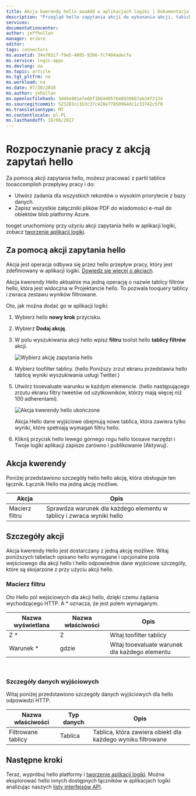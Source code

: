 ```yaml
---
title: Akcja kwerendy hello aaaAdd w aplikacjach logiki | Dokumentacja firmy Microsoft
description: "Przegląd hello zapytania akcji do wykonania akcji, takich jak tablicy filtrów."
services: 
documentationcenter: 
author: jeffhollan
manager: erikre
editor: 
tags: connectors
ms.assetid: 34e702c7-f9e5-4885-9266-fc7404adecfe
ms.service: logic-apps
ms.devlang: na
ms.topic: article
ms.tgt_pltfrm: na
ms.workload: na
ms.date: 07/20/2016
ms.author: jehollan
ms.openlocfilehash: 3d4be901e7e6bf1b644057648930667ab34f2124
ms.sourcegitcommit: 523283cc1b3c37c428e77850964dc1c33742c5f0
ms.translationtype: MT
ms.contentlocale: pl-PL
ms.lasthandoff: 10/06/2017
---
```

# <a name="get-started-with-hello-query-action"></a>Rozpoczynanie pracy z akcją zapytań hello
Za pomocą akcji zapytania hello, możesz pracować z partii tablice tooaccomplish przepływy pracy i do:

* Utwórz zadania dla wszystkich rekordów o wysokim priorytecie z bazy danych.
* Zapisz wszystkie załączniki plików PDF do wiadomości e-mail do obiektów blob platformy Azure.

tooget uruchomiony przy użyciu akcji zapytania hello w aplikacji logiki, zobacz [tworzenie aplikacji logiki](../logic-apps/logic-apps-create-a-logic-app.md).

## <a name="use-hello-query-action"></a>Za pomocą akcji zapytania hello
Akcja jest operacja odbywa się przez hello przepływ pracy, który jest zdefiniowany w aplikacji logiki. [Dowiedz się więcej o akcjach](connectors-overview.md).  

Akcja kwerendy Hello aktualnie ma jedną operację o nazwie tablicy filtrów hello, która jest widoczna w Projektancie hello. To pozwala tooquery tablicy i zwraca zestawu wyników filtrowane.

Oto, jak można dodać go w aplikacji logiki:

1. Wybierz hello **nowy krok** przycisku.
2. Wybierz **Dodaj akcję**.
3. W polu wyszukiwania akcji hello wpisz **filtru** toolist hello **tablicy filtrów** akcji.
   
    ![Wybierz akcję zapytania hello](./media/connectors-native-query/using-action-1.png)
4. Wybierz toofilter tablicy. (hello Poniższy zrzut ekranu przedstawia hello tablicę wyniki wyszukiwania usługi Twitter.)
5. Utwórz tooevaluate warunku w każdym elemencie. (hello następującego zrzutu ekranu filtry tweetów od użytkowników, którzy mają więcej niż 100 adherentami).
   
    ![Akcja kwerendy hello ukończone](./media/connectors-native-query/using-action-2.png)
   
    Akcja Hello dane wyjściowe obejmują nowe tablica, która zawiera tylko wyniki, które spełniają wymagań filtru hello.
6. Kliknij przycisk hello lewego górnego rogu hello toosave narzędzi i Twoje logiki aplikacji zapisze zarówno i publikowanie (Aktywuj).

## <a name="query-action"></a>Akcja kwerendy
Poniżej przedstawiono szczegóły hello hello akcję, która obsługuje ten łącznik. Łącznik Hello ma jedną akcję możliwe.

| Akcja | Opis |
| --- | --- |
| Macierz filtru |Sprawdza warunek dla każdego elementu w tablicy i zwraca wyniki hello |

## <a name="action-details"></a>Szczegóły akcji
Akcja kwerendy Hello jest dostarczany z jedną akcję możliwe. Witaj poniższych tabelach opisano hello wymagane i opcjonalne pola wejściowego dla akcji hello i hello odpowiednie dane wyjściowe szczegóły, które są skojarzone z przy użyciu akcji hello.

### <a name="filter-array"></a>Macierz filtru
Oto Hello pól wejściowych dla akcji hello, dzięki czemu żądania wychodzącego HTTP.
A * oznacza, że jest polem wymaganym.

| Nazwa wyświetlana | Nazwa właściwości | Opis |
| --- | --- | --- |
| Z * |Z |Witaj toofilter tablicy |
| Warunek * |gdzie |Witaj tooevaluate warunek dla każdego elementu |

<br>

### <a name="output-details"></a>Szczegóły danych wyjściowych
Witaj poniżej przedstawiono szczegóły danych wyjściowych dla hello odpowiedzi HTTP.

| Nazwa właściwości | Typ danych | Opis |
| --- | --- | --- |
| Filtrowane tablicy |Tablica |Tablica, która zawiera obiekt dla każdego wyniku filtrowane |

## <a name="next-steps"></a>Następne kroki
Teraz, wypróbuj hello platformy i [tworzenie aplikacji logiki](../logic-apps/logic-apps-create-a-logic-app.md). Można eksplorować hello innych dostępnych łączników w aplikacjach logiki analizując naszych [listy interfejsów API](apis-list.md).

